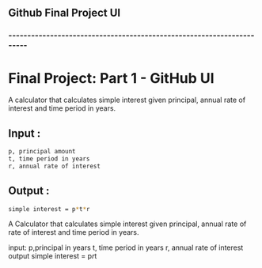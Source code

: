 ## Github Final Project UI
### ----------------------------------------------------------------------

# Final Project: Part 1 - GitHub UI

A calculator that calculates simple interest given principal, annual rate of interest and time period in years.

## Input :
```bash
p, principal amount
t, time period in years
r, annual rate of interest
```
## Output :
```bash
simple interest = p*t*r
```

A Calculator that calculates simple interest given principal, annual rate of rate of interest and time period in years.

input:
    p,principal in years
    t, time period in years
    r, annual rate of interest
output
     simple interest = p*r*t
